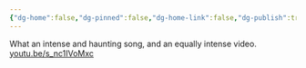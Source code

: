 ```yaml
---
{"dg-home":false,"dg-pinned":false,"dg-home-link":false,"dg-publish":true,"tags":["dgblip"],"disabled rules":["yaml-title","yaml-title-alias","file-name-heading"],"title":"philipp on mastodon @ 2023-02-04","created-date":"2023-02-04T08:35:57","id":109805552120587500,"updated-date":"2025-05-02T08:50:43","dg-path":"blips/109805552120587507.md","permalink":"/blips/109805552120587507/","dgPassFrontmatter":true}
---
```



What an intense and haunting song, and an equally intense video. [youtu.be/s_nc1IVoMxc](https://youtu.be/s_nc1IVoMxc)




